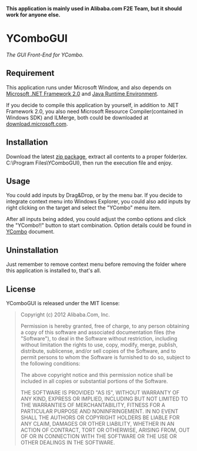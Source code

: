**This application is mainly used in Alibaba.com F2E Team, but it should work for anyone else.**

YComboGUI
=========

*The GUI Front-End for YCombo.*

Requirement
-----------

This application runs under Microsoft Window, and also depends on [Microsoft .NET Framework 2.0](http://www.microsoft.com/download/en/details.aspx?id=19) and [Java Runtime Environment](http://www.java.com/getjava/).

If you decide to compile this application by yourself, in addition to .NET Framework 2.0, you also need Microsoft Resource Compiler(contained in Windows SDK) and ILMerge, both could be downloaded at [download.microsoft.com](http://download.microsoft.com/).

Installation
------------

Download the latest [zip package](http://nqdeng.github.com/YComboGUI/ycombogui-latest.zip), extract all contents to a proper folder(ex. C:\Program Files\YComboGUI\), then run the execution file and enjoy.

Usage
-----

You could add inputs by Drag&Drop, or by the menu bar. If you decide to integrate context menu into Windows Explorer, you could also add inputs by right clicking on the target and select the "YCombo" menu item.

After all inputs being added, you could adjust the combo options and click the "YCombo!!" button to start combination. Option details could be found in [YCombo](https://github.com/nqdeng/YCombo) document.

Uninstallation
--------------

Just remember to remove context menu before removing the folder where this application is installed to, that's all.

License
-------

YComboGUI is released under the MIT license:

>Copyright (c) 2012 Alibaba.Com, Inc.
>
>Permission is hereby granted, free of charge, to any person obtaining a copy of
>this software and associated documentation files (the "Software"), to deal in
>the Software without restriction, including without limitation the rights to
>use, copy, modify, merge, publish, distribute, sublicense, and/or sell copies
>of the Software, and to permit persons to whom the Software is furnished to do
>so, subject to the following conditions:
>
>The above copyright notice and this permission notice shall be included in all
>copies or substantial portions of the Software.
>
>THE SOFTWARE IS PROVIDED "AS IS", WITHOUT WARRANTY OF ANY KIND, EXPRESS OR
>IMPLIED, INCLUDING BUT NOT LIMITED TO THE WARRANTIES OF MERCHANTABILITY,
>FITNESS FOR A PARTICULAR PURPOSE AND NONINFRINGEMENT. IN NO EVENT SHALL THE
>AUTHORS OR COPYRIGHT HOLDERS BE LIABLE FOR ANY CLAIM, DAMAGES OR OTHER
>LIABILITY, WHETHER IN AN ACTION OF CONTRACT, TORT OR OTHERWISE, ARISING FROM,
>OUT OF OR IN CONNECTION WITH THE SOFTWARE OR THE USE OR OTHER DEALINGS IN THE
>SOFTWARE.